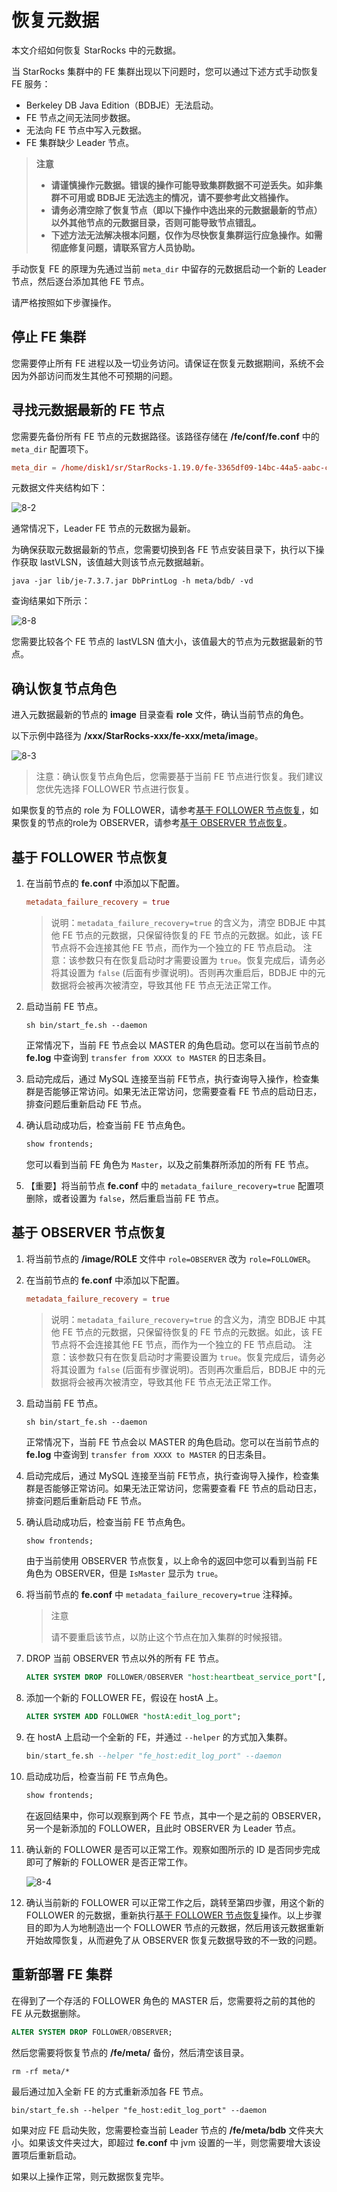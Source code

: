 # 恢复元数据

本文介绍如何恢复 StarRocks 中的元数据。

当 StarRocks 集群中的 FE 集群出现以下问题时，您可以通过下述方式手动恢复 FE 服务：

- Berkeley DB Java Edition（BDBJE）无法启动。
- FE 节点之间无法同步数据。
- 无法向 FE 节点中写入元数据。
- FE 集群缺少 Leader 节点。

> **注意**
>
> - **请谨慎操作元数据。错误的操作可能导致集群数据不可逆丢失。如非集群不可用或 BDBJE 无法选主的情况，请不要参考此文档操作。**
> - **请务必清空除了恢复节点（即以下操作中选出来的元数据最新的节点）以外其他节点的元数据目录，否则可能导致节点错乱。**
> - **下述方法无法解决根本问题，仅作为尽快恢复集群运行应急操作。如需彻底修复问题，请联系官方人员协助。**

手动恢复 FE 的原理为先通过当前 `meta_dir` 中留存的元数据启动一个新的 Leader 节点，然后逐台添加其他 FE 节点。

请严格按照如下步骤操作。

## 停止 FE 集群

您需要停止所有 FE 进程以及一切业务访问。请保证在恢复元数据期间，系统不会因为外部访问而发生其他不可预期的问题。

## 寻找元数据最新的 FE 节点

您需要先备份所有 FE 节点的元数据路径。该路径存储在 **/fe/conf/fe.conf** 中的 `meta_dir` 配置项下。

```conf
meta_dir = /home/disk1/sr/StarRocks-1.19.0/fe-3365df09-14bc-44a5-aabc-ccfaa5824d52/meta
```

元数据文件夹结构如下：

![8-2](../assets/8-2.png)

通常情况下，Leader FE 节点的元数据为最新。

为确保获取元数据最新的节点，您需要切换到各 FE 节点安装目录下，执行以下操作获取 lastVLSN，该值越大则该节点元数据越新。

```shell
java -jar lib/je-7.3.7.jar DbPrintLog -h meta/bdb/ -vd 
```

查询结果如下所示：

![8-8](../assets/8-8.png)

您需要比较各个 FE 节点的 lastVLSN 值大小，该值最大的节点为元数据最新的节点。

## 确认恢复节点角色

进入元数据最新的节点的 **image** 目录查看 **role** 文件，确认当前节点的角色。

以下示例中路径为 **/xxx/StarRocks-xxx/fe-xxx/meta/image**。

![8-3](../assets/8-3.png)

> 注意：确认恢复节点角色后，您需要基于当前 FE 节点进行恢复。我们建议您优先选择 FOLLOWER 节点进行恢复。

如果恢复的节点的 role 为 FOLLOWER，请参考[基于 FOLLOWER 节点恢复](#基于-follower-节点恢复)，如果恢复的节点的role为 OBSERVER，请参考[基于 OBSERVER 节点恢复](#基于-observer-节点恢复)。

## 基于 FOLLOWER 节点恢复

1. 在当前节点的 **fe.conf** 中添加以下配置。

    ```conf
    metadata_failure_recovery = true
    ```

    > 说明：`metadata_failure_recovery=true` 的含义为，清空 BDBJE 中其他 FE 节点的元数据，只保留待恢复的 FE 节点的元数据。如此，该 FE 节点将不会连接其他 FE 节点，而作为一个独立的 FE 节点启动。
    > 注意：该参数只有在恢复启动时才需要设置为 `true`。恢复完成后，请务必将其设置为 `false` (后面有步骤说明)。否则再次重启后，BDBJE 中的元数据将会被再次被清空，导致其他 FE 节点无法正常工作。
2. 启动当前 FE 节点。

    ```shell
    sh bin/start_fe.sh --daemon
    ```

    正常情况下，当前 FE 节点会以 MASTER 的角色启动。您可以在当前节点的 **fe.log** 中查询到 `transfer from XXXX to MASTER` 的日志条目。
3. 启动完成后，通过 MySQL 连接至当前 FE节点，执行查询导入操作，检查集群是否能够正常访问。如果无法正常访问，您需要查看 FE 节点的启动日志，排查问题后重新启动 FE 节点。
4. 确认启动成功后，检查当前 FE 节点角色。

    ```sql
    show frontends;
    ```

    您可以看到当前 FE 角色为 `Master`，以及之前集群所添加的所有 FE 节点。
5. 【重要】将当前节点 **fe.conf** 中的 `metadata_failure_recovery=true` 配置项删除，或者设置为 `false`，然后重启当前 FE 节点。

## 基于 OBSERVER 节点恢复

1. 将当前节点的 **/image/ROLE** 文件中 `role=OBSERVER` 改为 `role=FOLLOWER`。
2. 在当前节点的 **fe.conf** 中添加以下配置。

    ```conf
    metadata_failure_recovery = true
    ```

    > 说明：`metadata_failure_recovery=true` 的含义为，清空 BDBJE 中其他 FE 节点的元数据，只保留待恢复的 FE 节点的元数据。如此，该 FE 节点将不会连接其他 FE 节点，而作为一个独立的 FE 节点启动。
    > 注意：该参数只有在恢复启动时才需要设置为 `true`。恢复完成后，请务必将其设置为 `false` (后面有步骤说明)。否则再次重启后，BDBJE 中的元数据将会被再次被清空，导致其他 FE 节点无法正常工作。
3. 启动当前 FE 节点。

    ```shell
    sh bin/start_fe.sh --daemon
    ```

    正常情况下，当前 FE 节点会以 MASTER 的角色启动。您可以在当前节点的 **fe.log** 中查询到 `transfer from XXXX to MASTER` 的日志条目。

4. 启动完成后，通过 MySQL 连接至当前 FE节点，执行查询导入操作，检查集群是否能够正常访问。如果无法正常访问，您需要查看 FE 节点的启动日志，排查问题后重新启动 FE 节点。
5. 确认启动成功后，检查当前 FE 节点角色。

    ```sql
    show frontends;
    ```

    由于当前使用 OBSERVER 节点恢复，以上命令的返回中您可以看到当前 FE 角色为 OBSERVER，但是 `IsMaster` 显示为 `true`。
6. 将当前节点的 **fe.conf** 中 `metadata_failure_recovery=true` 注释掉。

    > 注意
    >
    > 请不要重启该节点，以防止这个节点在加入集群的时候报错。

7. DROP 当前 OBSERVER 节点以外的所有 FE 节点。

    ```sql
    ALTER SYSTEM DROP FOLLOWER/OBSERVER "host:heartbeat_service_port"[, "host:heartbeat_service_port", ...];
    ```

8. 添加一个新的 FOLLOWER FE，假设在 hostA 上。

    ```sql
    ALTER SYSTEM ADD FOLLOWER "hostA:edit_log_port";
    ```

9. 在 hostA 上启动一个全新的 FE，并通过 `--helper` 的方式加入集群。

    ```sql
    bin/start_fe.sh --helper "fe_host:edit_log_port" --daemon
    ```

10. 启动成功后，检查当前 FE 节点角色。

    ```sql
    show frontends;
    ```

    在返回结果中，你可以观察到两个 FE 节点，其中一个是之前的 OBSERVER，另一个是新添加的 FOLLOWER，且此时 OBSERVER 为 Leader 节点。
11. 确认新的 FOLLOWER 是否可以正常工作。观察如图所示的 ID 是否同步完成即可了解新的 FOLLOWER 是否正常工作。

    ![8-4](../assets/8-4.png)

12. 确认当前新的 FOLLOWER 可以正常工作之后，跳转至第四步骤，用这个新的 FOLLOWER 的元数据，重新执行[基于 FOLLOWER 节点恢复](#基于-follower-节点恢复)操作。以上步骤目的即为人为地制造出一个 FOLLOWER 节点的元数据，然后用该元数据重新开始故障恢复，从而避免了从 OBSERVER 恢复元数据导致的不一致的问题。

## 重新部署 FE 集群

在得到了一个存活的 FOLLOWER 角色的 MASTER 后，您需要将之前的其他的 FE 从元数据删除。

```sql
ALTER SYSTEM DROP FOLLOWER/OBSERVER;
```

然后您需要将恢复节点的 **/fe/meta/** 备份，然后清空该目录。

```shell
rm -rf meta/*
```

最后通过加入全新 FE 的方式重新添加各 FE 节点。

```shell
bin/start_fe.sh --helper "fe_host:edit_log_port" --daemon
```

如果对应 FE 启动失败，您需要检查当前 Leader 节点的 **/fe/meta/bdb** 文件夹大小。如果该文件夹过大，即超过 **fe.conf** 中 jvm 设置的一半，则您需要增大该设置项后重新启动。

如果以上操作正常，则元数据恢复完毕。
